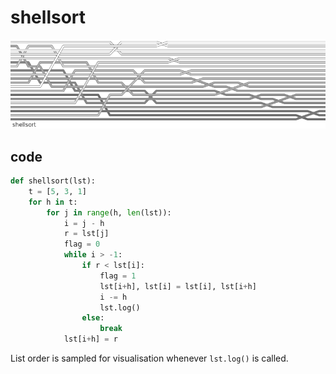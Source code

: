 # shellsort
![detail](images/weave-shellsort.png)
## code
```python
def shellsort(lst):
    t = [5, 3, 1]
    for h in t:
        for j in range(h, len(lst)):
            i = j - h
            r = lst[j]
            flag = 0
            while i > -1:
                if r < lst[i]:
                    flag = 1
                    lst[i+h], lst[i] = lst[i], lst[i+h]
                    i -= h
                    lst.log()
                else:
                    break
            lst[i+h] = r
```

List order is sampled for visualisation whenever `lst.log()` is called.